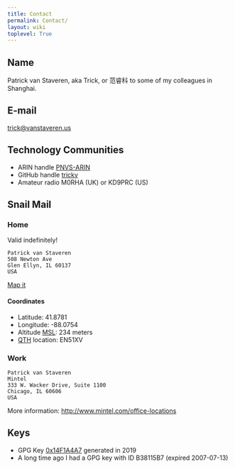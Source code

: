 ```yaml
---
title: Contact
permalink: Contact/
layout: wiki
toplevel: True
---
```


## Name

Patrick van Staveren, aka Trick, or 范睿科 to some of my colleagues in
Shanghai.

## E-mail

trick@vanstaveren.us

## Technology Communities

-   ARIN handle [PNVS-ARIN](http://whois.arin.net/rest/poc/PNVS-ARIN)
-   GitHub handle [trickv](https://github.com/trickv)
-   Amateur radio M0RHA (UK) or KD9PRC (US)

## Snail Mail

### Home

Valid indefinitely!

```
Patrick van Staveren
508 Newton Ave
Glen Ellyn, IL 60137
USA
```

[Map it](https://www.google.co.uk/maps/place/508+Newton+Ave,+Glen+Ellyn,+IL+60137/@41.8769888,-88.0807515,15.5z/data=!4m5!3m4!1s0x880e536c1cd7fd2d:0x89136298487a99cc!8m2!3d41.8781022!4d-88.0752279)

#### Coordinates

- Latitude:  41.8781
- Longitude: -88.0754
- Altitude [MSL](https://en.wikipedia.org/wiki/Sea_level): 234 meters
- [QTH](https://en.wikipedia.org/wiki/Maidenhead_Locator_System) location: EN51XV

### Work

```
Patrick van Staveren
Mintel
333 W. Wacker Drive, Suite 1100
Chicago, IL 60606
USA
```

More information: <http://www.mintel.com/office-locations>

## Keys

- GPG Key [0x14F1A4A7](https://keyserver.2ndquadrant.com/pks/lookup?op=get&search=0x01F8267F096D3F52) generated in 2019
- A long time ago I had a GPG key with ID B38115B7 (expired 2007-07-13)

